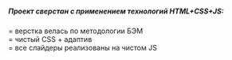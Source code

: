 ##### Проект сверстан с применением технологий HTML+CSS+JS:<br>
= верстка велась по методологии БЭМ<br>
= чистый CSS + адаптив<br>
= все слайдеры реализованы на чистом JS<br>
